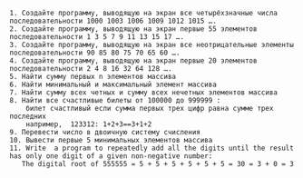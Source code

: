 	1. Создайте программу, выводящую на экран все четырёхзначные числа последовательности 1000 1003 1006 1009 1012 1015 ….
	2. Создайте программу, выводящую на экран первые 55 элементов последовательности 1 3 5 7 9 11 13 15 17 ….
	3. Создайте программу, выводящую на экран все неотрицательные элементы последовательности 90 85 80 75 70 65 60 ….
	4. Создайте программу, выводящую на экран первые 20 элементов последовательности 2 4 8 16 32 64 128 ….
	5. Найти сумму первых n элементов массива
	6. Найти минимальный и максимальный элемент массива
	7. Найти сумму всех четных и сумму всех нечетных элементов массива
	8. Найти все счастливые билеты от 100000 до 999999 :
		билет счастливый если сумма первых трех цифр равна сумме трех последних
		например,  123312: 1+2+3==3+1+2
	9. Перевести число в двоичную систему счисления
	10. Вывести первые 5 минимальных элементов массива
	11. Write  a program to repeatedly add all the digits until the result has only one digit of a given non-negative number:
	   The digital root of 555555 = 5 + 5 + 5 + 5 + 5 + 5 = 30 = 3 + 0 = 3